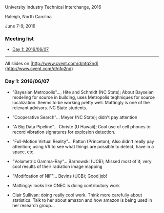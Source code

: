 University Industry Technical Interchange, 2016

Raleigh, North Carolina

June 7-9, 2016

### Meeting list
* [Day 1: 2016/06/07](#day-20160507)

***

All slides on [http://www.cvent.com/d/nfq2nd](http://www.cvent.com/d/nfq2nd)

### <a name="day-20160607">Day 1: 2016/06/07 

* "Bayesian Metropolis"..., Hite and Schmidt (NC State);
  About Bayseian modeling for source in building, uses Metropolis
  teqhniques for source localization. Seems to be working pretty well.
  Mattingly is one of the relevant advisors. NC State students.

* "Cooperative Search"... Meyer (NC State); didn't pay attention

* "A Big Data Pipeline"... Christe (U Hawaii);
  Cool use of cell phones to record vibration signatures for explosion
  detection.

* "Full-Motion Virtual Reality"... Patton (Princeton);
  Also didn't really pay attention; using VR to see what things are possible to
  detect, have in a space, etc.

* "Volumetric Gamma-Ray"... Barnowski (UCB);
  Missed most of it; very cool results of their radiation image mapping

* "Modifcation of NIF"... Bevins (UCB);
  Good job!

* Mattingly: looks like CNEC is doing contributory work

* Clair Sullivan: doing really cool work. Think more carefully about
  statistics. Talk to her about amazon and how amazon is being used in her
  research group...


